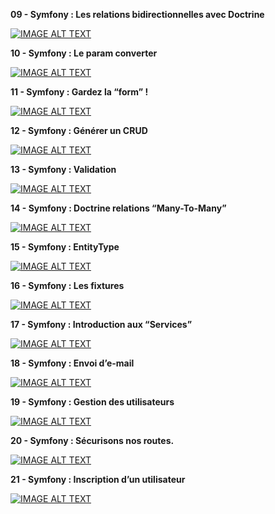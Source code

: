 __**09 - Symfony : Les relations bidirectionnelles avec Doctrine**__

[![IMAGE ALT TEXT](http://img.youtube.com/vi/tQt1eKkeRz8/0.jpg)](http://www.youtube.com/watch?v=tQt1eKkeRz8 "Video Title")

__**10 - Symfony : Le param converter**__

[![IMAGE ALT TEXT](http://img.youtube.com/vi/057z3hzREC8/0.jpg)](http://www.youtube.com/watch?v=057z3hzREC8 "Video Title")

__**11 - Symfony : Gardez la “form” !**__

[![IMAGE ALT TEXT](http://img.youtube.com/vi/5QtvWfY06VQ/0.jpg)](http://www.youtube.com/watch?v=5QtvWfY06VQ "Video Title")

__**12 - Symfony : Générer un CRUD**__

[![IMAGE ALT TEXT](http://img.youtube.com/vi/BLWPxV49xXM/0.jpg)](http://www.youtube.com/watch?v=BLWPxV49xXM "Video Title")

__**13 - Symfony : Validation**__

[![IMAGE ALT TEXT](http://img.youtube.com/vi/2C4w9z0kJjg/0.jpg)](http://www.youtube.com/watch?v=2C4w9z0kJjg "Video Title")

__**14 - Symfony : Doctrine relations “Many-To-Many”**__

[![IMAGE ALT TEXT](http://img.youtube.com/vi/owDc0dJbR3Q/0.jpg)](http://www.youtube.com/watch?v=owDc0dJbR3Q "Video Title")

__**15 - Symfony : EntityType**__

[![IMAGE ALT TEXT](http://img.youtube.com/vi/1IcK2Uk39Us/0.jpg)](http://www.youtube.com/watch?v=1IcK2Uk39Us "Video Title")

__**16 - Symfony : Les fixtures**__

[![IMAGE ALT TEXT](http://img.youtube.com/vi/w8jV0cgVOwM/0.jpg)](http://www.youtube.com/watch?v=w8jV0cgVOwM "Video Title")

__**17 - Symfony : Introduction aux “Services”**__

[![IMAGE ALT TEXT](http://img.youtube.com/vi/pl3qVwvgomo/0.jpg)](http://www.youtube.com/watch?v=pl3qVwvgomo "Video Title")

__**18 - Symfony : Envoi d’e-mail**__

[![IMAGE ALT TEXT](http://img.youtube.com/vi/9vuzy7XEyD8/0.jpg)](http://www.youtube.com/watch?v=9vuzy7XEyD8 "Video Title")

__**19 - Symfony : Gestion des utilisateurs**__

[![IMAGE ALT TEXT](http://img.youtube.com/vi/RNAMkDQ6NfA/0.jpg)](http://www.youtube.com/watch?v=RNAMkDQ6NfA "Video Title")

__**20 - Symfony : Sécurisons nos routes.**__

[![IMAGE ALT TEXT](http://img.youtube.com/vi/_3A4basYAr8/0.jpg)](http://www.youtube.com/watch?v=_3A4basYAr8 "Video Title")

__**21 - Symfony : Inscription d’un utilisateur**__

[![IMAGE ALT TEXT](http://img.youtube.com/vi/Vz1PjB1Dn6s/0.jpg)](http://www.youtube.com/watch?v=Vz1PjB1Dn6s "Video Title")


